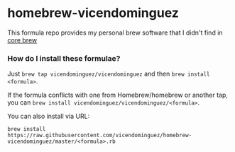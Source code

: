 # homebrew-vicendominguez

This formula repo provides my personal brew software that I didn't find in [core brew](http://brewformulas.org/)

### How do I install these formulae?

Just `brew tap vicendominguez/vicendominguez` and then `brew install <formula>`.

If the formula conflicts with one from Homebrew/homebrew or another tap, you can `brew install vicendominguez/vicendominguez/<formula>`.

You can also install via URL:

```
brew install https://raw.githubusercontent.com/vicendominguez/homebrew-vicendominguez/master/<formula>.rb
```
